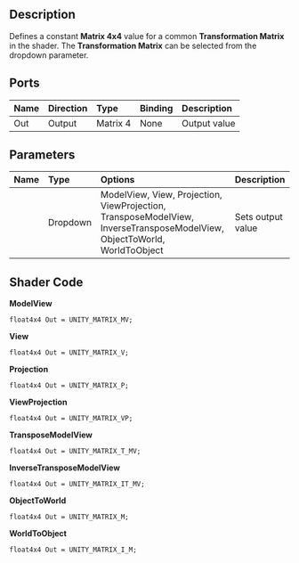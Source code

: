 ## Description

Defines a constant **Matrix 4x4** value for a common **Transformation Matrix** in the shader. The **Transformation Matrix** can be selected from the dropdown parameter.

## Ports

| Name        | Direction           | Type  | Binding | Description |
|:------------ |:-------------|:-----|:---|:---|
| Out | Output      |    Matrix 4 | None | Output value |

## Parameters

| Name        | Type           | Options  | Description |
|:------------ |:-------------|:-----|:---|
|  | Dropdown | ModelView, View, Projection, ViewProjection, TransposeModelView, InverseTransposeModelView, ObjectToWorld, WorldToObject | Sets output value |

## Shader Code

**ModelView**
```
float4x4 Out = UNITY_MATRIX_MV;
```

**View**
```
float4x4 Out = UNITY_MATRIX_V;
```

**Projection**
```
float4x4 Out = UNITY_MATRIX_P;
```

**ViewProjection**
```
float4x4 Out = UNITY_MATRIX_VP;
```

**TransposeModelView**
```
float4x4 Out = UNITY_MATRIX_T_MV;
```

**InverseTransposeModelView**
```
float4x4 Out = UNITY_MATRIX_IT_MV;
```

**ObjectToWorld**
```
float4x4 Out = UNITY_MATRIX_M;
```

**WorldToObject**
```
float4x4 Out = UNITY_MATRIX_I_M;
```